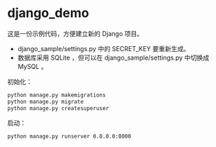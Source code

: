 # django_demo

这是一份示例代码，方便建立新的 Django 项目。
- django_sample/settings.py 中的 SECRET_KEY 要重新生成。
- 数据库采用 SQLite ，但可以在 django_sample/settings.py 中切换成 MySQL 。

初始化：
```sh
python manage.py makemigrations
python manage.py migrate
python manage.py createsuperuser
```

启动：
```sh
python manage.py runserver 0.0.0.0:8000
```
